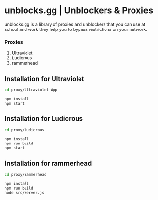 # unblocks.gg | Unblockers & Proxies

unblocks.gg is a library of proxies and unblockers that you can use at school and work they help you to bypass restrictions on your network.

### Proxies
1. Ultraviolet
2. Ludicrous
3. rammerhead


## Installation for Ultraviolet

```sh
cd proxy/Ultraviolet-App

npm install
npm start
```

## Installation for Ludicrous

```sh
cd proxy/Ludicrous

npm install
npm run build
npm start
```

## Installation for rammerhead

```sh
cd proxy/rammerhead

npm install
npm run build
node src/server.js
```